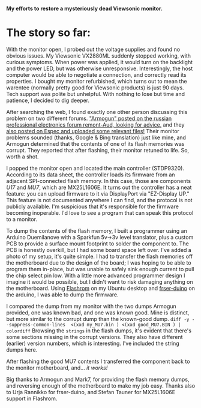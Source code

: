 #### My efforts to restore a mysteriously dead Viewsonic monitor.

# The story so far:
With the monitor open, I probed out the voltage supplies and found no obvious issues.
My Viewsonic VX2880ML suddenly stopped working, with curious symptoms. When power was applied, it would turn on the backlight and the power LED, but was otherwise unresponsive. Interestingly, the host computer would be able to negotiate a connection, and correctly read its properties. I bought my monitor refurbished, which turns out to mean the warentee (normally pretty good for Viewsonic products) is just 90 days. Tech support was polite but unhelpful. With nothing to lose but time and patience, I decided to dig deeper.

After searching the web, I found exactly one other person discussing this problem on two different forums.
["Armogun" posted on the russian professional electronics forum remont-Aud, looking for advice,](https://remont-aud.net/forum/23-69117-1)
and they [also posted on Espec and uploaded some relevant files!](http://monitor.espec.ws/section33/topic285657p20.html)
Their monitor problems sounded (thanks, Google & Bing translation) just like mine, and Armogun determined that the contents of one of its flash memories was corrupt. They reported that after flashing, their monitor retuned to life. So, worth a shot.

I popped the monitor open and located the main controller (STDP9320). According to its data sheet, the controller loads its firmware from an adjacent SPI-connected flash memory. In this case, those are components *U17* and *MU7*, which are MX25L1606E. It turns out the controller has a neat feature: you can upload firmware to it via DisplayPort via "EZ-Display UP." This feature is not documented anywhere I can find, and the protocol is not publicly available. I'm suspicious that it's responsible for the firmware becoming inoperable. I'd love to see a program that can speak this protocol to a monitor.

To dump the contents of the flash memory, I built a programmer using an Arduino Duemilanove with a Sparkfun 5v->3v level translator, plus a custom PCB to provide a surface mount footprint to solder the component to. The PCB is honestly overkill, but I had some board space left over. I've added a photo of my setup, it's quite simple. I had to transfer the flash memories off the motherboard due to the design of the board; I was hoping to be able to program them in-place, but was unable to safely sink enough current to pull the chip select pin low. With a little more advanced programmer design I imagine it would be possible, but I didn't want to risk damaging anything on the motherboard.
Using [Flashrom](https://www.flashrom.org/Flashrom) on my Ubuntu desktop and [frser-duino](https://github.com/urjaman/frser-duino/) on the arduino, I was able to dump the firmware.

I compared the dump from my monitor with the two dumps Armogun provided, one was known bad, and one was known good. Mine is distinct, but more similar to the corrupt dump than the known-good dump.
    `diff -y --suppress-common-lines  <(xxd my_MU7.bin ) <(xxd good_MU7.BIN ) | colordiff`
Browsing the `strings` in the flash dumps, it's evident that there's some sections missing in the corrupt versions. They also have different (earlier) version numbers, which is interesting. I've included the string dumps here.

After flashing the good MU7 contents I transferred the component back to the monitor motherboard, and... *it works!*

Big thanks to Armogun and Mark7, for providing the flash memory dumps, and reversing enough of the motherboard to make my job easy. Thanks also to Urja Rannikko for frser-duino, and Stefan Tauner for MX25L1606E support in Flashrom.
